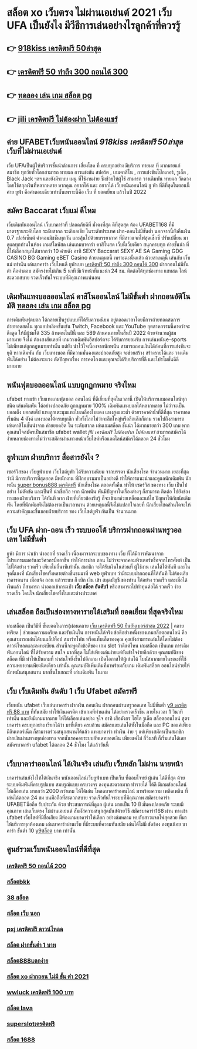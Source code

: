 # สล็อต xo เว็บตรง ไม่ผ่านเอเย่นต์ 2021 เว็บ UFA เป็นยังไง มีวีธีการเล่นอย่างไรลูกค้าที่ควรรู้ 

## 👉 [918kiss เครดิตฟรี 50ล่าสุด](https://bio.link/tisawago)
## 👉 [เครดิตฟรี 50 ทำถึง 300 ถอนได้ 300](https://mabet.net/register/)
## 👉 [ทดลอง เล่น เกม สล็อต pg](https://mabet.net/)
## 👉 [jili เครดิตฟรี ไม่ต้องฝาก ไม่ต้องแชร์](https://member.mabet.net/?action=login)

## ค่าย UFABETเว็บพนันออนไลน์ *918kiss เครดิตฟรี 50ล่าสุด*  เว็บที่ไม่ผ่านเอเย่นต์

เว็บ UFAเป็นผู้ให้บริการชั้นนำด้านการ เสี่ยงโชค ที่ ครบทุกอย่าง มีบริการ ทายผล ที่ มากมายแก่ สมาชิก ทุกวัยทั่วโลกสามารถ   ทายผล การแข่งขัน สปอร์ต , เกมคาสิโน , การแข่งขันโป๊กเกอร์, รูเล็ต ,  Black Jack ฯลฯ และยังมีระบบ เมนู ที่ใช้งานง่าย ซึ่งช่วยให้ผู้ใช้ สามารถ วางเดิมพัน ทายผล วัดดวงโดยใช้สกุลเงินที่หลากหลาย  หากคุณ  อยากได้  และ  อยากได้   เว็บพนันออนไลน์ ยู ฟ่า ที่ดีที่สุดในตอนนี้ ค่าย  ยูฟ่า คือคำตอบเดียวเท่านั้นเพราะนี้คือ เว็บ ที่  ยอดเยี่ยม แล้วในปี 2022


## สมัคร Baccarat  เว็บแม่ ดีไหม 

 เว็บเดิมพันออนไลน์  เว็บบาคาร่าที่ ปลอดภัยดีที่ มั่งคงที่สุด ดีที่สุดสุด ต้อง UFABET168 ที่มีมาตรฐานระดับโลก ระดับสากล ระดับเอเชีย ในระดับประเทศ  ฝาก-ถอนไม่มีขั้นต่ำ  นอกจากนี้ยังคืนเงิน 0.7 เปอร์เซ็นต์ ค่าคอมมิชชั่นทุกวัน  และลุ้นไปด้วยบรรยากาศ ที่มีสาวแจกไพ่สุดเซ็กซี่ ปรับเปลี่ยน มาดูแลทุกท่านในห้อง เกมส์ไลฟ์สด เล่นเกมบาคาร่า คาสิโนสด เว็บนี้เว็บเดียว สนุกครบทุก ค่ายชั้นนำ ที่มีให้เลือกสนุกได้มากกว่า 10 ค่ายดัง  อาทิ  SEXY Baccarat SEXY AE SA Gaming GDG CASINO BG Gaming eBET Casino ด้วยเหตุผลนี้ เพราะฉะนั้นแล้ว ด้วยสาเหตุนี้ เล่นกับ  เว็บแม่ เท่านั่น เล่นบาคาร่า เว็บไหนดี  ยูฟ่าเบท [เครดิตฟรี 50 ทำถึง 300 ถอนได้ 300](https://mabet.net/) ฝากถอนไม่มีขั้นต่ํา  คือคำตอบ สมัครง่ายไม่เกิน 5 นาที มีเจ้าหน้าที่แนะนำ 24 ชม. ติดต่อได้ทุกช่องทาง แชทสด ไลน์ สะดวกสบาย รวดเร็วทันใจระบบที่มีคุณภาพแน่นอน


##  เดิมพันแทงบอลออนไลน์ คาสิโนออนไลน์ ไม่มีขั้นต่ำ  ฝากถอนอัติโนมัติ [ทดลอง เล่น เกม สล็อต pg](https://member.mabet.net/?action=login) 

 การเดิมพันฟุตบอล  ได้กลายเป็นรูปแบบที่ได้รับความนิยม อยู่ตลอดเวลาโดยมีการถ่ายทอดสดการถ่ายทอดสดใน ทุกแอปพลิเคชั่นเช่น Twitch, Facebook และ YouTube อุตสาหกรรมนี้คาดว่าจะดึงดูด ให้มีผู้ชมได้ 335 ล้านคนในปีนี้ และ 589 ล้านคนภายในสิ้นปี 2022 ด้วยจำนวนผู้ชม มากมาย จึงไม่ ต้องสงสัยเลยที่ เกมวางเดิมพันอีสปอร์ตจะ ได้รับการยอมรับ การเล่นพนันe-sports ไม่เพียงแต่ถูกกฎหมายเท่านั้น แต่ยัง น่าไว้ใจเนื่องจากนักพนัน สามารถถอนเงินได้ก่อนที่การแข่งขันจะ ยุติ หากเดิมพัน กับ เว็บแทงบอล ที่มีความมั่นคงและปลอดภัยสูง จะช่วยสร้าง สร้างรายได้และ วางเดิมพันได้อย่าง ไม่ต้องระแวง ตัดปัญหาเรื่อง การคดโกงและคุณจะได้รับบริการที่ดี และโปรโมชั่นดีดีมากมาย

##  พนันฟุตบอลออนไลน์ แบบถูกฏกหมาย จริงไหม 

ufabet ทางเข้า  เว็บแทงเกมฟุตบอล ออนไลน์ ที่ดีเยี่ยมที่สุดในเวลานี้ เปิดให้บริการเกมออนไลน์ทุก ชนิด   เล่นเดิมพัน ได้อย่างปลอดภัย ถูกกฏหมาย 100% เดิมพันแทงบอลได้หลากหลาย ไม่ว่าจะเป็น บอลเต็ง บอลสเต็ป แทงลูกเตะมุมแทงใบเหลืองใบแดง แทงสูงและต่ำ ด้วยราคาค่าน้ำที่ดีที่สุด ราคาบอลเริ่มต้น 4 ตังค์ แทงบอลได้ครบทุกลีก ทั่วทั้งโลกไม่ว่าจะลีกใหญ่หรือลีกเล็กก็ตาม รวมไปถึงสามารถเล่นคาสิโนชั้นนำจาก ค่ายยอดฮิต ใน ระดับสากล  เล่นเกมสล็อต ชั้นนำ ได้มากมายกว่า 300 เกม หากคุณสนใจสมัครเป็นสมาชิก  ufabet wallet  *jili เครดิตฟรี ไม่ต้องฝาก ไม่ต้องแชร์* สามารถสมัครได้ง่ายหลายช่องทางไม่ว่าจะสมัครผ่านทางหน้าเว็บไซค์หรือแอดไลน์สมัครได้ตลอด 24 ชั่วโมง

## ยูฟ่าเบท ฝ่ายบริการ  สื่อสารยังไง ?

 เซอร์วิสของ เว็บยูฟ่าเบท เว็บไซต์ยูฟ่า  ได้รับความนิยม จากบรรดา นักเสี่ยงโชค จำนวนมาก เยอะที่สุด  ว่ามี มีการบริการที่สุดยอด  มีพนักงาน ที่ฝึกอบรมมาเป็นอย่างดี ทำให้การแนะนำและดูแลนักเดิมพัน นักพนัน [super bonus888 เครดิตฟรี](https://mabet.net/20-free-100/) นักเสี่ยงโชค  ตลอดทั้งคืน ทำให้ เซอร์วิส ของทาง เว็บ เป็นไปอย่าง ไม่ตัดขัด และเป็นที่  น่าเชื่อถือ หาก  นักพนัน พันมีปัญหาในเรื่องต่างๆ ก็สามารถ ติดต่อ  ไปยังช่องทางของฝ่ายบริการ  ได้ทันที  หาก ฝ่ายที่เกี่ยวข้องรับรู้  ก็จะเข้ามาช่วยเหลือและแก้ไข ปัญหาให้กับนักเดิมพัน  โดยที่นักเดิมพันไม่ต้องรอเป็นเวลานาน ด้วยเหตุผลนี้จึงไม่แปลกใจเลยที่ นักเสี่ยงโชคส่วนใดจะให้ความสำคัญและชื่นชอบฝ่ายบริการ ของ เว็บไซต์ยูฟ่า กันเป็น จำนวนมาก 


## เว็บ UFA ฝาก-ถอน เร็ว ระบบออโต้ บริการฝากถอนผ่านทรูวอลเลท ไม่มีขั้นต่ำ 

 ยูฟ่า มีการ นำเข้า   นำออกที่ รวดเร็ว เนื่องมาจากระบบของทาง เว็บ ที่ได้มีการพัฒนาจาก โปรแกรมเมอร์และวิศวกรมืออาชีพ ทำให้การฝาก  ถอน  ไม่ว่าจะจากคอมพิวเตอร์หรือจากโทรศัพท์ เป็นไปได้อย่าง รวดเร็ว เพียงไม่กี่นาทีเท่านั้น สมาชิก  จะได้รับเงินในส่วนที่ ผู้ใช้งาน  เล่นได้ได้ทันที  และในจุดนี้เองที่ นักเสี่ยงโชคทั้งหลายต่างชื่นชมมาที่ web  ยูฟ่าเบท  ว่ามีระบบฝากถอนที่ได้ทันที  ไม่ต้องเสียเวลารอนาน เมื่อแจ้ง ถอน แล้วระบบ ก็  เบิก เงิน เข้า สมุดบัญชี ของท่าน ได้อย่าง รวดเร็ว  และเมื่อได้เงินแล้ว ก็สามารถ  นำออกเข้ากระเป๋า **เว็บ สล็อต อันดับ1** หรือสามารถไปทำทุนต่อได้ รวดเร็ว    ง่าย   รวดเร็ว  โดนใจ นักเสี่ยงโชคทั้งในและต่างประเทศ

## เล่นสล็อต ถือเป็นช่องทางหารายได้เสริมที่ ยอดเยี่ยม ที่สุดจริงไหม

เกมสล็อต เป็นวิธีที่ ชั้นยอดในการ{ผ่อนคลาย [เว็บ เครดิตฟรี 50 ยืนยันเบอร์ล่าสุด 2022](https://mabet.net/) | คลายเครียด | ช่วยลดความเครียด และรับเงินใน การพนันได้จริง ข้อดีอย่างหนึ่งของเกมสล็อตออนไลน์ คือคุณสามารถเล่นได้บนแล็ปท็อป สมาร์ทโฟน หรือแท็บเล็ตของคุณ คุณยังสามารถเล่นได้โดยไม่ต้องดาวน์โหลดและลงทะเบียน ส่วนนี้จะพูดถึงข้อดีของ เกม slot ว่าดีแค่ไหน เกมสล็อต เป็นเกม  การเดิมพันออนไลน์ ที่ได้รับความ สนใจ มากที่สุด ไม่ใช่เพียงเล่นง่ายแต่ยังเข้าใจง่ายอีกด้วย คุณสมบัติของ สล็อต ที่มี ทำให้เป็นเกมที่ น่าสนใจยิ่งขึ้นไปอีกเกม เปิดโอกาสให้ผู้เล่นได้ โบนัสมากมายในขณะที่ใช้ความพยายามเพียงนิดเดียว เท่านั้น คุณสมบัติเพิ่มเติมที่มาพร้อมกับเกม เดิมพันสล็อต  ออนไลน์ช่วยให้นักพนันสนุกสนาน มากขึ้นในขณะที่ เล่นเดิมพัน ในเกม


## เว็บ เว็บเดิมพัน  อันดับ 1  เว็บ Ufabet  สมัครฟรี

เว็บพนัน ufabet  เว็บเล่นบาคาร่า ฝากเงิน ถอนเงิน  ฝากถอนผ่านทรูวอลเลท ไม่มีขั้นต่ำ [y9 เครดิตฟรี 88 บาท](https://mabet.net/credit-free-50/) ที่ทันสมัย ทำให้เงินเครดิต เข้าเกมที่ท่านเล่น ได้อย่างรวดเร็วขึ้น ภายในเวลา  1 วินาที  เท่านั้น และยังมีเกมมากมาย  ให้ได้เลือกเล่นอย่าง จุใจ  อาทิ เสือมังกร ไฮโล รูเล็ต สล็อตออนไลน์ สูตรบาคาร่า ครบทุกอย่าง เรียกได้ว่า มาที่เดียว ครบถ้วน สมัครและเล่นได้ทั้งในมือถือ และ PC ขอแค่เพียงมีอินเตอร์เน็ต ก็สามารถร่วมสนุกสนานได้แล้ว แทงบาคาร่า  ทำเงิน ง่าย ๆ แค่เพียงสมัครเป็นสมาชิก ฝากเงินผ่านทางทุกช่องทาง จากนั้นรอคอยระบบอัพเดทยอดเงิน เพียงแค่ไม่ กี่วินาที ก็เริ่มเล่นได้เลย สมัครบาคาร่า ufabet ได้ตลอด 24 ชั่วโมง ได้แล้ววันนี้ 


## เว็บบาคาร่าออนไลน์ ได้เงินจริง เล่นกับ เว็บหลัก ไม่ผ่าน นายหน้า 

บาคาร่าเล่นยังไงให้ได้เงินจริง พนันออนไลน์เว็บยูฟ่าเบท เป็นเว็บ ที่ตอบโจทย์ ผู้เล่น ได้ดีที่สุด ด้วยระบบเดิมพันที่ครบรูปแบบ สมบรูณ์แบบ ครบวงจร ลงทุนสะดวกมาก  ทำรายได้ ได้ดี มีเกมส์ออนไลน์ให้เลือกเล่น มากกว่า 2000 กว่าเกม ให้ได้เล่น โหลดบาคาร่าออนไลน์ มาพร้อมความ เพลิดเพลิน ที่เล่นได้ตลอด 24 ชม บนมือถือที่สะดวกสบาย รวดเร็วทันใจระบบที่มีคุณภาพ สมัครบาคาร่า UFABETมือถือ รับประกัน ด้วย ประสบการณ์ที่ดูแล ผู้เล่น มากเป็น 10 ปี มั่นคงปลอดภัย ระบบมีคุณภาพ เล่นเว็บตรง ไม่ผ่านเอเย่นต์ สัมผัสความสนุกสุดมันส์ด้วยวิธี สมัครบาคาร่า168 ผ่าน ทางเข้า ufabet  เว็บไซต์ที่มีชื่อเสียง มีห้องเกมบาคาร่าให้เลือก อย่างล้มหลาม พบกับสาวแจกไพ่สุดสวย  ที่มาให้บริการทุกห้องเกม เล่นบาคาร่าผ่านเว็บ ที่มีระบบที่ความทันสมัย เล่นได้ไม่มี ขัดข้อง  ลงทุนน้อย บาคาร่า ขั้นต่ำ 10 [y9สล็อต](https://mabet.net/credit-free-50/) บาท เท่านั้น


## ศูนย์รวมเว็บพนันออนไลน์ที่ดีที่สุด

### [เครดิตฟรี 50 ถอนได้ 200](https://atom.io/themes/สมัครฟรีเครดิต%20สล็อต%20เว็บใหญ่%20อันดับ%201%20008%20สล็อต%20PG%2020รับ100%20เว็บตรง100%)
### [สล็อตbkk](https://atom.io/themes/สมัครฟรีเครดิต%20ทดลอง%20เล่น%20สล็อต%20008%20สล็อต%20PG%2020รับ100%20เว็บตรง100%)
### [38 สล็อต](https://atom.io/themes/สมัครฟรีเครดิต%20เว็บ%20สล็อต%20ฝาก%20ไม่มี%20ขั้น%20ต่ํา%20008%20สล็อต%20PG%2020รับ100%20เว็บตรง100%)
### [สล็อต เว็บ นอก](https://atom.io/themes/สมัครฟรีเครดิต%20รวมsuperslot%20เครดิตฟรี50%20ล่าสุด%20008%20สล็อต%20PG%2020รับ100%20เว็บตรง100%)
### [pxj เครดิตฟรี ดาวน์โหลด](https://atom.io/themes/สมัครฟรีเครดิต%20สล็อต%20g2g%20008%20สล็อต%20PG%2020รับ100%20เว็บตรง100%)
### [สล็อต ฝากขั้นต่ำ 1 บาท](https://atom.io/themes/สมัครฟรีเครดิต%20สบาย99เครดิตฟรี%20008%20สล็อต%20PG%2020รับ100%20เว็บตรง100%)
### [สล็อต888แตกง่าย](https://atom.io/themes/สมัครฟรีเครดิต%20เครดิตฟรี%20กดรับเอง%202021%20ลงทะเบียน%20008%20สล็อต%20PG%2020รับ100%20เว็บตรง100%)
### [สล็อต xo ฝากถอน ไม่มี ขั้น ต่ํา 2021](https://atom.io/themes/สมัครฟรีเครดิต%20จีคลับ%20สล็อต%20มือถือ%20ฟรี%20008%20สล็อต%20PG%2020รับ100%20เว็บตรง100%)
### [wwluck เครดิตฟรี 100 บาท](https://atom.io/themes/สมัครฟรีเครดิต%20superslot%20เครดิตฟรี50%20ยืนยันเบอร์ล่าสุด%20008%20สล็อต%20PG%2020รับ100%20เว็บตรง100%)
### [สล็อต lava](https://atom.io/themes/สมัครฟรีเครดิต%20ทดลองเล่น%20สล็อต%20008%20สล็อต%20PG%2020รับ100%20เว็บตรง100%)
### [superslotเครดิตฟรี](https://atom.io/themes/สมัครฟรีเครดิต%20สล็อต%20nemo%20008%20สล็อต%20PG%2020รับ100%20เว็บตรง100%)
### [สล็อต 1688](https://atom.io/themes/สมัครฟรีเครดิต%20เครดิตฟรี%2050%20ถอนได้%20100%20008%20สล็อต%20PG%2020รับ100%20เว็บตรง100%)